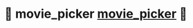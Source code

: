 # :movie_camera: movie_picker [movie_picker](https://share.streamlit.io/franasal/movie_picker/movie_picker.py) :movie_camera:

